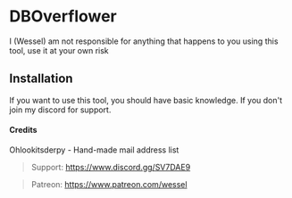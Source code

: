 # DBOverflower
I (Wessel) am not responsible for anything that happens to you using this tool, use it at your own risk
## Installation
If you want to use this tool, you should have basic knowledge.
If you don't join my discord for support.

#### Credits
Ohlookitsderpy - Hand-made mail address list

> Support: https://www.discord.gg/SV7DAE9

> Patreon: https://www.patreon.com/wessel